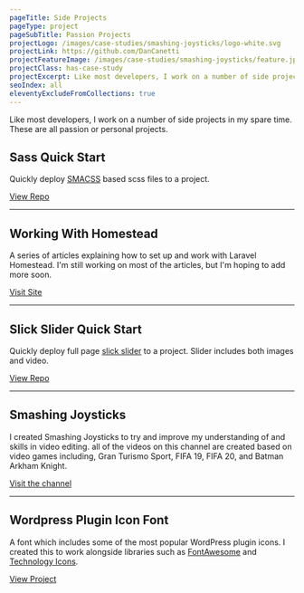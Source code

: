 ```yaml
---
pageTitle: Side Projects
pageType: project
pageSubTitle: Passion Projects
projectLogo: /images/case-studies/smashing-joysticks/logo-white.svg
projectLink: https://github.com/DanCanetti
projectFeatureImage: /images/case-studies/smashing-joysticks/feature.jpg
projectClass: has-case-study
projectExcerpt: Like most developers, I work on a number of side projects in my spare time. These are all passion or personal projects.
seoIndex: all
eleventyExcludeFromCollections: true
---
```


Like most developers, I work on a number of side projects in my spare time. These are all passion or personal projects.

## Sass Quick Start

Quickly deploy [SMACSS](http://smacss.com/) based scss files to a project.

[View Repo](https://github.com/DanCanetti/sass-quick-start)

---

## Working With Homestead

A series of articles explaining how to set up and work with Laravel Homestead. I'm still working on most of the articles, but I'm hoping to add more soon.

[Visit Site](http://workingwithhomestead.com)

---

## Slick Slider Quick Start

Quickly deploy full page [slick slider](https://kenwheeler.github.io/slick/) to a project. Slider includes both images and video.

[View Repo](https://github.com/DanCanetti/slick-slider-quick-start)

---

## Smashing Joysticks

I created Smashing Joysticks to try and improve my understanding of and skills in video editing. all of the videos on this channel are created based on video games including, Gran Turismo Sport, FIFA 19, FIFA 20, and Batman Arkham Knight.

[Visit the channel](http://bit.ly/smashingjoysticks)

---

## Wordpress Plugin Icon Font

A font which includes some of the most popular WordPress plugin icons. I created this to work alongside libraries such as [FontAwesome](http://fontawesome.com) and [Technology Icons](http://websiddu.github.io/technology-icons/).

[View Project](https://www.wordpresspluginicons.com/)
